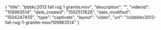{
    "title": "bbbkc2013 fall rug 1 granite.mov",
    "description": "",
    "videoid": "109963514",
    "date_created": "1502517626",
    "date_modified": "1504247455",
    "type": "captivate",
    "layout": "video",
    "url": "\/v\/bbbkc2013-fall-rug-1-granite-mov\/109963514"
}